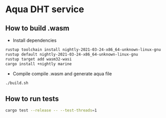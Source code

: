 # Aqua DHT service

## How to build .wasm
* Install dependencies

```bash
rustup toolchain install nightly-2021-03-24-x86_64-unknown-linux-gnu
rustup default nightly-2021-03-24-x86_64-unknown-linux-gnu
rustup target add wasm32-wasi
cargo install +nightly marine
```

* Compile compile .wasm and generate aqua file

```bash
./build.sh
```

## How to run tests
```bash
cargo test --release -- --test-threads=1
```
